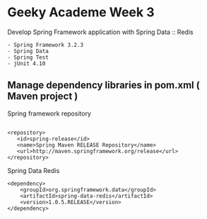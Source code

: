 Geeky Academe Week 3
================
Develop Spring Framework application with Spring Data :: Redis

	- Spring Framework 3.2.3
	- Spring Data
	- Spring Test
	- jUnit 4.10


## Manage dependency libraries in pom.xml ( Maven project )  

Spring framework repository

```

<repository>
   <id>spring-release</id>
   <name>Spring Maven RELEASE Repository</name>
   <url>http://maven.springframework.org/release</url>
</repository>
```	

Spring Data Redis

```
<dependency>
    <groupId>org.springframework.data</groupId>
    <artifactId>spring-data-redis</artifactId>
    <version>1.0.5.RELEASE</version>
</dependency>
```